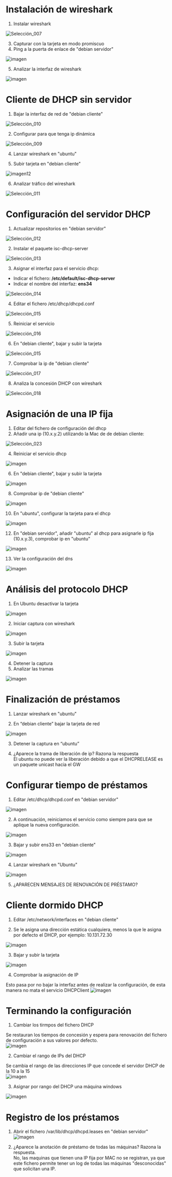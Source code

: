 # Instalación de wireshark
1. Instalar wireshark

  ![Selección_007](https://github.com/user-attachments/assets/5a2d5ba2-f502-4df6-ac3b-8e8bf64a9fc2)

3. Capturar con la tarjeta en modo promiscuo  
4. Ping a la puerta de enlace de "debian servidor" 

![imagen](https://github.com/user-attachments/assets/67d00e23-0a8f-437a-a9a5-b920865142a6)

5. Analizar la interfaz de wireshark  

![imagen](https://github.com/user-attachments/assets/278d9be5-73e4-42f2-bda5-1e3b3722bb6b)

# Cliente de DHCP sin servidor
1. Bajar la interfaz de red de "debian cliente"  

![Selección_010](https://github.com/user-attachments/assets/6375dbd7-cc7f-4b01-a349-a152e167cdbb)

2. Configurar para que tenga ip dinámica  

![Selección_009](https://github.com/user-attachments/assets/21a3874d-2471-4a7a-a0a0-510395f1003d)

4. Lanzar wireshark en "ubuntu"  

5. Subir tarjeta en "debian cliente"  

![imagen12](https://github.com/user-attachments/assets/b05da09d-20d6-48f2-9e84-45117539fab3)

6. Analizar tráfico del wireshark  

![Selección_011](https://github.com/user-attachments/assets/65e719e3-ea21-4656-9b3f-0cea7ab39b82)

# Configuración del servidor DHCP
1. Actualizar repositorios en "debian servidor"  

![Selección_012](https://github.com/user-attachments/assets/efcfd4fd-a337-46b8-91c9-81195c5a37f1)

2. Instalar el paquete isc-dhcp-server  

![Selección_013](https://github.com/user-attachments/assets/b2ddcc7f-193c-4a8c-a220-6e28c9d04536)

3. Asignar el interfaz para el servicio dhcp:  
  - Indicar el fichero: **/etc/default/isc-dhcp-server**  
  - Indicar el nombre del  interfaz: **ens34**  

![Selección_014](https://github.com/user-attachments/assets/686afbd6-eacf-4c58-bdef-73f9b8332674)

4. Editar el fichero /etc/dhcp/dhcpd.conf  

![Selección_015](https://github.com/user-attachments/assets/7cec988e-eaaa-4911-a445-58e237a72c61)

5. Reiniciar el servicio  

![Selección_016](https://github.com/user-attachments/assets/93b3e152-81ab-4c78-ad69-db6945b8af04)

6. En "debian cliente", bajar y subir la tarjeta  

![Selección_015](https://github.com/user-attachments/assets/56e55dca-ebc5-4c39-9de4-0d1bc125b721)

7. Comprobar la ip de "debian cliente"  

![Selección_017](https://github.com/user-attachments/assets/3eb4485b-c8f3-4654-b34e-1896be3a3006)

8. Analiza la concesión DHCP con wireshark    

![Selección_018](https://github.com/user-attachments/assets/cd6896a1-0850-4034-8513-62fed1d13778)

# Asignación de una IP fija
1. Editar del fichero de configuración del dhcp
2. Añadir una ip (10.x.y.2) utilizando la Mac de de debian cliente:

![Selección_023](https://github.com/user-attachments/assets/32dbb5b7-c753-4992-beab-9a76e508f96d)

4. Reiniciar el servicio dhcp  

![imagen](https://github.com/user-attachments/assets/407dd1e2-6eed-4743-bde7-2f531f7b1777)

6. En "debian cliente", bajar y subir la tarjeta  

![imagen](https://github.com/user-attachments/assets/ec6f4f7b-dc5b-4abf-bcc7-e1f95fafa116)

8. Comprobar ip de "debian cliente"  

![imagen](https://github.com/user-attachments/assets/35e6bbaf-5e52-4589-82df-b06f7c0931fd)

10. En "ubuntu", configurar la tarjeta para el dhcp  

![imagen](https://github.com/user-attachments/assets/aabbb521-8e14-4912-b519-8891048640f3)

12. En "debian servidor", añadir "ubuntu" al dhcp para asignarle ip fija (10.x.y.3), comprobar ip en "ubuntu"  

![imagen](https://github.com/user-attachments/assets/4a3221be-ead2-40b6-a588-70c94fab6648)

13. Ver la configuración del dns  

![imagen](https://github.com/user-attachments/assets/e9efed70-98dc-4bc6-9e1f-4d40f4944566)

# Análisis del protocolo DHCP
1. En Ubuntu desactivar la tarjeta  

![imagen](https://github.com/user-attachments/assets/384bc1f0-c7ea-4ff9-b6f0-61f3fc39f8a5)

2. Iniciar captura con wireshark  

![imagen](https://github.com/user-attachments/assets/7679f60e-a659-4242-bd51-222b6ea91d02)

3. Subir la tarjeta  

![imagen](https://github.com/user-attachments/assets/6b0319f1-d707-40dd-a4db-f35077dada8c)

4. Detener la captura
5. Analizar las tramas   

![imagen](https://github.com/user-attachments/assets/f8022b2f-ec14-4a8c-9400-683a6c1fa964)

# Finalización de préstamos
1. Lanzar wireshark en "ubuntu"  

2. En “debian cliente” bajar la tarjeta de red  

![imagen](https://github.com/user-attachments/assets/a974ef86-ba24-4239-bde7-3587dbba7334)

3. Detener la captura en “ubuntu”  

4. ¿Aparece la trama de liberación de ip? Razona la respuesta   
El ubuntu no puede ver la liberación debido a que el DHCPRELEASE es un paquete unicast hacia el GW

# Configurar tiempo de préstamos
1. Editar /etc/dhcp/dhcpd.conf en "debian servidor"  

![imagen](https://github.com/user-attachments/assets/48a8c3bc-ddba-4c72-8930-2bc24b0a1901)

2. A continuación, reiniciamos el servicio como siempre para que se aplique la nueva configuración.  

![imagen](https://github.com/user-attachments/assets/0d62f5de-9d93-4366-b700-4df2ca526c58)

3. Bajar y subir ens33 en "debian cliente"   

![imagen](https://github.com/user-attachments/assets/0d62f5de-9d93-4366-b700-4df2ca526c58)

4. Lanzar wireshark en "Ubuntu"  

![imagen](https://github.com/user-attachments/assets/818c12a3-f480-4b70-9cf4-1c56e910af6a)

5. ¿APARECEN MENSAJES DE RENOVACIÓN DE PRÉSTAMO?  

# Cliente dormido DHCP
1. Editar /etc/network/interfaces en "debian cliente"   

2. Se le asigna una dirección estática cualquiera, menos la que le asigna por defecto el DHCP, por ejemplo: 10.131.72.30  

![imagen](https://github.com/user-attachments/assets/03541f60-4195-4748-8ac4-f74cc00e69fd)

3. Bajar y subir la tarjeta  

![imagen](https://github.com/user-attachments/assets/d03bb12b-6703-437c-aa96-371b61fe9960)

4. Comprobar la asignación de IP

Esto pasa por no bajar la interfaz antes de realizar la configuración, de esta manera no mata el servicio DHCPClient 
![imagen](https://github.com/user-attachments/assets/3eeec285-ff18-43c4-a516-61aa24db764d)

# Terminando la configuración

1. Cambiar los tirmpos del fichero DHCP

Se restauran los tiempos de concesión y espera para renovación del fichero de configuración a sus valores por defecto.  
![imagen](https://github.com/user-attachments/assets/ee8aaa46-e97c-40ca-814e-87fc96d9c29d)

2. Cambiar el rango de IPs del DHCP

Se cambia el rango de las direcciones IP que concede el servidor DHCP de la 10 a la 15  
![imagen](https://github.com/user-attachments/assets/4e3a4707-9fd1-4282-bfc0-6f716b636a19)

3. Asignar por rango del DHCP una máquina windows  

![imagen](https://github.com/user-attachments/assets/060f888a-07c0-446c-8323-a6393072d097)

# Registro de los préstamos

1. Abrir el fichero /var/lib/dhcp/dhcpd.leases en "debian servidor"  
![imagen](https://github.com/user-attachments/assets/fc6afa3a-d3f1-4c89-83d3-1d22b46ccbb2)

2. ¿Aparece la anotación de préstamo de todas las máquinas? Razona la respuesta.  
No, las maquinas que tienen una IP fija por MAC no se registran, ya que este fichero permite tener un log de todas las máquinas "desconocidas" que solicitan una IP.

